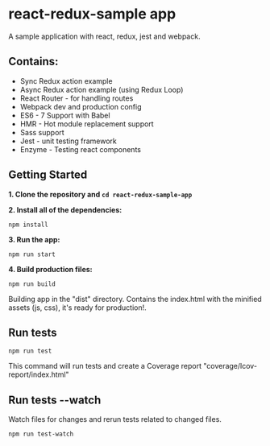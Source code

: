 # react-redux-sample app
A sample application with react, redux, jest and webpack.


## Contains:

* Sync Redux action example
* Async Redux action example (using Redux Loop) 
* React Router - for handling routes
* Webpack dev and production config
* ES6 - 7 Support with Babel
* HMR - Hot module replacement support
* Sass support
* Jest - unit testing framework
* Enzyme - Testing react components


## Getting Started

**1. Clone the repository and ```cd react-redux-sample-app```**


**2. Install all of the dependencies:**

```npm install```

**3. Run the app:**

```npm run start```

**4. Build production files:**

```npm run build```

Building app in the "dist" directory. Contains the index.html with the minified assets (js, css), it's ready for production!.

## Run tests

```npm run test```

This command will run tests and create a Coverage report "coverage/lcov-report/index.html"

## Run tests --watch

Watch files for changes and rerun tests related to changed files.

```npm run test-watch```
